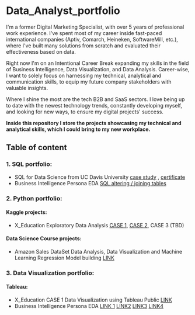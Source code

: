# Data_Analyst_portfolio

I'm a former Digital Marketing Specialist, with over 5 years of professional work experience. I've spent most of my career inside fast-paced international companies (Aptiv, Comarch, Heineken, SoftwareMill, etc.), where I've built many solutions from scratch and evaluated their effectiveness based on data. 

Right now I'm on an Intentional Career Break expanding my skills in the field of Business Intelligence, Data Visualization, and Data Analysis. Career-wise, I want to solely focus on harnessing my technical, analytical and communication skills, to equip my future company stakeholders with valuable insights. 

Where I shine the most are the tech B2B and SaaS sectors. I love being up to date with the newest technology trends, constantly developing myself, and looking for new ways, to ensure my digital projects' success.

**Inside this repository I store the projects showcasing my technical and analytical skills, which I could bring to my new workplace.**

## Table of content
### 1. SQL portfolio:
 - SQL for Data Science from UC Davis University [case study](https://github.com/izzierokita/Data_Analyst_portfolio/blob/Portfolio_detalis/SQL_portfolio/UCDavis_SQL_certificate_assignment_Izabela_Rokita/Yelp_dataset_profiling) ,  [certificate](https://github.com/izzierokita/Data_Analyst_portfolio/blob/Portfolio_detalis/SQL_portfolio/UCDavis_SQL_certificate_assignment_Izabela_Rokita/Coursera_SQL_Data_Science_Certificate_Izabela_Rokita.pdf)
 - Business Intelligence Persona EDA [SQL altering / joining tables](https://www.kaggle.com/code/izzierider/business-intelligence-persona-eda-tableau-sql#Step-4---Data-Blending-using-SQL-(MySQL))
### 2. Python portfolio:
#### Kaggle projects:
- X_Education Exploratory Data Analysis [CASE 1](https://github.com/izzierokita/Data_Analyst_portfolio/blob/Portfolio_detalis/Python_portfolio/Kaggle/X_Education_EDA/x-education-case1.ipynb), [CASE 2](https://github.com/izzierokita/Data_Analyst_portfolio/blob/Portfolio_detalis/Python_portfolio/Kaggle/X_Education_EDA/Identifying_target_personas_based_on_data.ipynb), CASE 3 (TBD)
#### Data Science Course projects:
- Amazon Sales DataSet Data Analysis, Data Visualization and Machine Learning Regression Model building [LINK](Python_portfolio/Data_Science_bootcamp/amazon_sales_Data_Analysis_group_project.ipynb)
### 3. Data Visualization portfolio:
#### Tableau:
- X_Education CASE 1 Data Visualization using Tableau Public [LINK](https://public.tableau.com/views/X_Education_CASE1_Visualizations/X_Education_CASE1_Visualizations?:showVizHome=no)
- Business Intelligence Persona EDA [LINK 1](https://public.tableau.com/app/profile/izabela.rokita/viz/BusinessIntelligencePersonaEDATableauSQL/ConvertedLeadspart1) [LINK2](https://public.tableau.com/app/profile/izabela.rokita/viz/BusinessIntelligencePersonaEDATableauSQLpart2/ConvertedLeadspart2) [LINK3](https://public.tableau.com/app/profile/izabela.rokita/viz/BusinessIntelligencePersonaEDATableauSQLpart3/ConvertedLeadspart1) [LINK4](https://public.tableau.com/app/profile/izabela.rokita/viz/BusinessIntelligencePersonaEDATableauSQLpart4/ConvertedLeadspart2)




